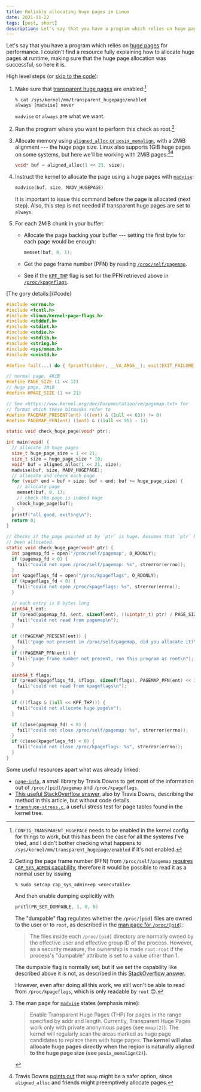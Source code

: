 ```yaml
---
title: Reliably allocating huge pages in Linux
date: 2021-11-22
tags: [post, short]
description: Let's say that you have a program which relies on huge pages for performance. I couldn’t find a resource fully explaining how to allocate huge pages at runtime, making sure that the huge page allocation was successful, so here it is.
---
```


Let's say that you have a program which relies on [huge pages](https://www.kernel.org/doc/Documentation/vm/hugetlbpage.txt) for performance. I couldn't find a resource fully explaining how to allocate huge pages at runtime, making sure that the huge page allocation was successful, so here it is.

High level steps (or [skip to the code](#code)):

1. Make sure that [transparent huge pages](https://www.kernel.org/doc/Documentation/admin-guide/mm/transhuge.rst) are enabled:[^kernel-transp]

    ```
    % cat /sys/kernel/mm/transparent_hugepage/enabled
    always [madvise] never
    ```

    `madvise` or `always` are what we want.

2. Run the program where you want to perform this check as root.[^root]

3. Allocate memory using [`aligned_alloc` or `posix_memalign`](https://man7.org/linux/man-pages/man3/posix_memalign.3.html), with a 2MiB alignment --- the huge page size. Linux also supports 1GiB huge pages on some systems, but here we'll be working with 2MiB pages:[^madvise][^mmap]

    ```c
    void* buf = aligned_alloc(1 << 21, size);
    ```

4. Instruct the kernel to allocate the page using a huge pages with [`madvise`](https://man7.org/linux/man-pages/man2/madvise.2.html):

    ```c
    madvise(buf, size, MADV_HUGEPAGE)
    ```

    It is important to issue this command before the page is allocated (next step). Also, this step is not needed if transparent huge pages are set to `always`.

5. For each 2MiB chunk in your buffer:

    * Allocate the page backing your buffer --- setting the first byte for each page would be enough:

        ```c
        memset(buf, 0, 1);
        ```

    * Get the page frame number (PFN) by reading [`/proc/self/pagemap`](https://www.kernel.org/doc/Documentation/vm/pagemap.txt).

    * See if the [`KPF_THP`](https://github.com/torvalds/linux/blob/v5.10/include/linux/kernel-page-flags.h) flag is set for the PFN retrieved above in [`/proc/kpageflags`](https://www.kernel.org/doc/Documentation/vm/pagemap.txt).

[The gory details:]{#code}

```c
#include <errno.h>
#include <fcntl.h>
#include <linux/kernel-page-flags.h>
#include <stddef.h>
#include <stdint.h>
#include <stdio.h>
#include <stdlib.h>
#include <string.h>
#include <sys/mman.h>
#include <unistd.h>

#define fail(...) do { fprintf(stderr, __VA_ARGS__); exit(EXIT_FAILURE); } while (0)

// normal page, 4KiB
#define PAGE_SIZE (1 << 12)
// huge page, 2MiB
#define HPAGE_SIZE (1 << 21)

// See <https://www.kernel.org/doc/Documentation/vm/pagemap.txt> for
// format which these bitmasks refer to
#define PAGEMAP_PRESENT(ent) (((ent) & (1ull << 63)) != 0)
#define PAGEMAP_PFN(ent) ((ent) & ((1ull << 55) - 1))

static void check_huge_page(void* ptr);

int main(void) {
  // allocate 10 huge pages
  size_t huge_page_size = 1 << 21;
  size_t size = huge_page_size * 10;
  void* buf = aligned_alloc(1 << 21, size);
  madvise(buf, size, MADV_HUGEPAGE);
  // allocate and check each page
  for (void* end = buf + size; buf < end; buf += huge_page_size) {
    // allocate page
    memset(buf, 0, 1);
    // check the page is indeed huge
    check_huge_page(buf);
  }
  printf("all good, exiting\n");
  return 0;
}

// Checks if the page pointed at by `ptr` is huge. Assumes that `ptr` has already
// been allocated.
static void check_huge_page(void* ptr) {
  int pagemap_fd = open("/proc/self/pagemap", O_RDONLY);
  if (pagemap_fd < 0) {
    fail("could not open /proc/self/pagemap: %s", strerror(errno));
  }
  int kpageflags_fd = open("/proc/kpageflags", O_RDONLY);
  if (kpageflags_fd < 0) {
    fail("could not open /proc/kpageflags: %s", strerror(errno));
  }

  // each entry is 8 bytes long
  uint64_t ent;
  if (pread(pagemap_fd, &ent, sizeof(ent), ((uintptr_t) ptr) / PAGE_SIZE * 8) != sizeof(ent)) {
    fail("could not read from pagemap\n");
  }

  if (!PAGEMAP_PRESENT(ent)) {
    fail("page not present in /proc/self/pagemap, did you allocate it?\n");
  }
  if (!PAGEMAP_PFN(ent)) {
    fail("page frame number not present, run this program as root\n");
  }

  uint64_t flags;
  if (pread(kpageflags_fd, &flags, sizeof(flags), PAGEMAP_PFN(ent) << 3) != sizeof(flags)) {
    fail("could not read from kpageflags\n");
  }

  if (!(flags & (1ull << KPF_THP))) {
    fail("could not allocate huge page\n");
  }

  if (close(pagemap_fd) < 0) {
    fail("could not close /proc/self/pagemap: %s", strerror(errno));
  }
  if (close(kpageflags_fd) < 0) {
    fail("could not close /proc/kpageflags: %s", strerror(errno));
  }
}
```

Some useful resources apart what was already linked:

* [`page-info`](https://github.com/travisdowns/page-info), a small library by Travis Downs to get most of the information out of `/proc/[pid]/pagemap` and `/proc/kpageflags`.
* [This useful StackOverflow answer](https://stackoverflow.com/a/47823238/524111), also by Travis Downs, describing the method in this article, but without code details.
* [`transhuge-stress.c`](https://github.com/torvalds/linux/blob/2c85ebc57b3e1817b6ce1a6b703928e113a90442/tools/testing/selftests/vm/transhuge-stress.c), a useful stress test for page tables found in the kernel tree.

[^kernel-transp]: `CONFIG_TRANSPARENT_HUGEPAGE` needs to be enabled in the kernel config for things to work, but this has been the case for all the systems I've tried, and I didn't bother checking what happens to `/sys/kernel/mm/transparent_hugepage/enabled` if it's not enabled.

[^root]:
    Getting the page frame number (PFN) from `/proc/self/pagemap` [requires `CAP_SYS_ADMIN` capability](https://www.kernel.org/doc/Documentation/vm/pagemap.txt), therefore it would be possible to read it as a normal user by issuing

    ```
    % sudo setcap cap_sys_admin+ep <executable>
    ```

    And then enable dumping explicitly with

    ```c
    prctl(PR_SET_DUMPABLE, 1, 0, 0)
    ```

    The "dumpable" flag regulates whether the `/proc/[pid]` files are owned to the user or to `root`, as described in the [man page for `/proc/[pid]`](https://man7.org/linux/man-pages/man5/proc.5.html):
    
    > The files inside each `/proc/[pid]` directory are normally owned by the effective user and effective group ID of the process.  However, as a  security measure, the ownership is made `root:root` if the process's "dumpable" attribute is set to a value other than 1.
    
    The dumpable flag is normally set, but if we set the capability like described above it is not, as described in this [StackOverflow answer](https://unix.stackexchange.com/a/459682/364148).

    However, even after doing all this work, we still won't be able to read from `/proc/kpageflags`, which is only readable by `root` 🙃.

[^madvise]:
    The man page for [`madvise`](https://man7.org/linux/man-pages/man2/madvise.2.html) states (emphasis mine):

    > Enable  Transparent  Huge Pages (THP) for pages in the range specified by addr and length.  Currently, Transparent Huge Pages work only  with  private  anonymous  pages (see `mmap(2)`).  The kernel will regularly scan the areas marked as huge page candidates to replace  them  with  huge  pages. **The kernel will also allocate huge pages directly when the region is naturally aligned to the huge page size (see `posix_memalign(2)`).**

[^mmap]: Travis Downs [points out](https://twitter.com/trav_downs/status/1462929358155223043) that `mmap` might be a safer option, since `aligned_alloc` and friends might preemptively allocate pages.